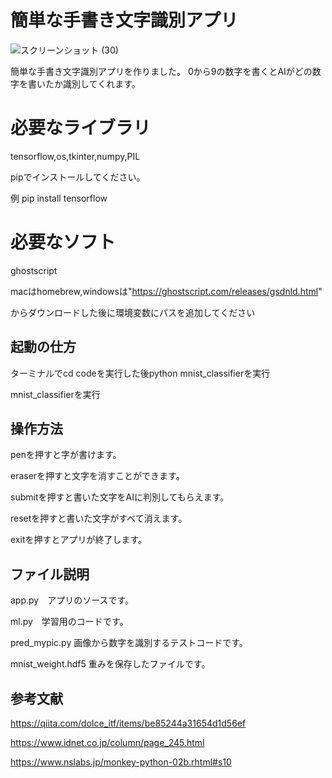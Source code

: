 # 簡単な手書き文字識別アプリ

![スクリーンショット (30)](https://user-images.githubusercontent.com/104160005/226058503-6375408f-abe2-421f-b554-70e50192bca3.png)

簡単な手書き文字識別アプリを作りました。
0から9の数字を書くとAIがどの数字を書いたか識別してくれます。

# 必要なライブラリ

tensorflow,os,tkinter,numpy,PIL

pipでインストールしてください。

例 pip install tensorflow

# 必要なソフト

ghostscript

macはhomebrew,windowsは"https://ghostscript.com/releases/gsdnld.html"

からダウンロードした後に環境変数にパスを追加してください

## 起動の仕方

ターミナルでcd codeを実行した後python mnist_classifierを実行

mnist_classifierを実行

## 操作方法

penを押すと字が書けます。

eraserを押すと文字を消すことができます。

submitを押すと書いた文字をAIに判別してもらえます。

resetを押すと書いた文字がすべて消えます。

exitを押すとアプリが終了します。

## ファイル説明

app.py　アプリのソースです。

ml.py　学習用のコードです。

pred_mypic.py 画像から数字を識別するテストコードです。

mnist_weight.hdf5 重みを保存したファイルです。

## 参考文献
https://qiita.com/dolce_itf/items/be85244a31654d1d56ef

https://www.idnet.co.jp/column/page_245.html

https://www.nslabs.jp/monkey-python-02b.rhtml#s10

